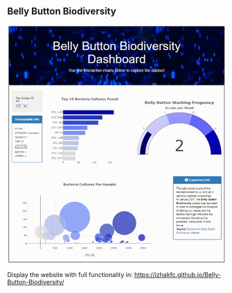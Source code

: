 ## Belly Button Biodiversity
<img src="./Resources/web_page.gif " alt="Summary df"/>

Display the website with full functionality in: https://izhakfc.github.io/Belly-Button-Biodiversity/
